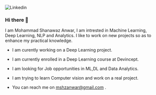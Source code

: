 ![Linkedin](https://img.shields.io/badge/LinkedIn-0077B5?style=for-the-badge&logo=linkedin&logoColor=white)


### Hi there 👋

I am Mohammad Shanawaz Anwar, I am intrested in Machine Learning, Deep Learning, NLP and Analytics. I like to work on new projects so as to enhance my practical knowledge.




* I am curently working on a Deep Learning project.

* I am currently enrolled in a Deep Learning course at Devincept.

* I am looking for Job opportunities in ML,DL and Data Analytics.

* I am trying to learn Computer vision and work on a real project.

* You can reach me on mshzanwar@gmail.com .
